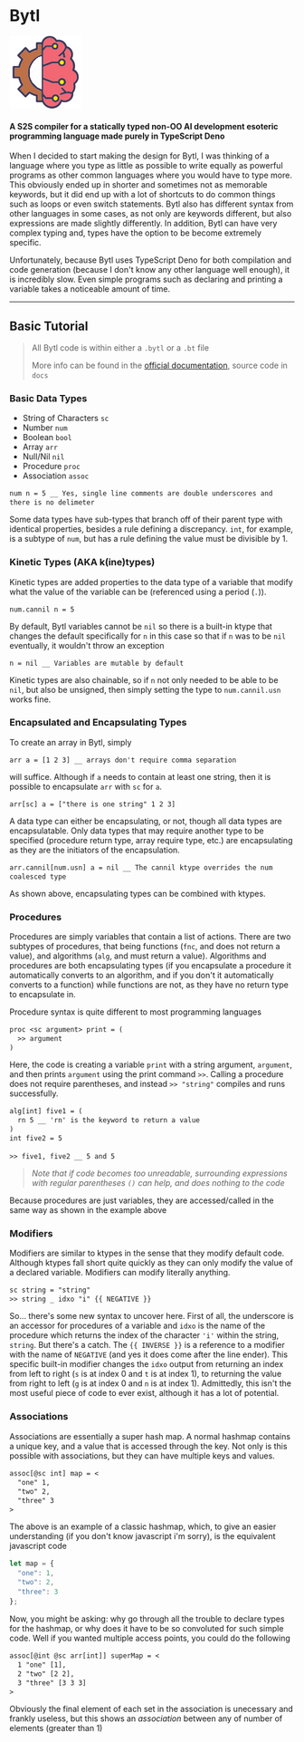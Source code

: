 # Bytl
![Bytl Icon](https://github.com/tshpigel/Bytl/blob/main/docs/images/icon.png)
#### A S2S compiler for a statically typed non-OO AI development esoteric programming language made purely in TypeScript Deno
When I decided to start making the design for Bytl, I was thinking of a language where you type as little as possible to write equally as powerful programs as other common languages where you would have to type more. This obviously ended up in shorter and sometimes not as memorable keywords, but it did end up with a lot of shortcuts to do common things such as loops or even switch statements. Bytl also has different syntax from other languages in some cases, as not only are keywords different, but also expressions are made slightly differently. In addition, Bytl can have very complex typing and, types have the option to be become extremely specific. 

Unfortunately, because Bytl uses TypeScript Deno for both compilation and code generation (because I don't know any other language well enough), it is incredibly slow. Even simple programs such as declaring and printing a variable takes a noticeable amount of time. 
***
## Basic Tutorial
> All Bytl code is within either a `.bytl` or a `.bt` file
>
> More info can be found in the [official documentation](https://www.duckduckgo.com), source code in `docs`

### Basic Data Types
* String of Characters `sc`
* Number `num`
* Boolean `bool`
* Array `arr`
* Null/Nil `nil`
* Procedure `proc`
* Association `assoc`

```
num n = 5 __ Yes, single line comments are double underscores and there is no delimeter
```

Some data types have sub-types that branch off of their parent type with identical properties, besides a rule defining a discrepancy. `int`, for example, is a subtype of `num`, but has a rule defining the value must be divisible by 1.

### Kinetic Types (AKA k(ine)types)
Kinetic types are added properties to the data type of a variable that modify what the value of the variable can be (referenced using a period (`.`)).

```
num.cannil n = 5
```
By default, Bytl variables cannot be `nil` so there is a built-in ktype that changes the default specifically for `n` in this case so that if `n` was to be `nil` eventually, it wouldn't throw an exception
```
n = nil __ Variables are mutable by default
```
Kinetic types are also chainable, so if `n` not only needed to be able to be `nil`, but also be unsigned, then simply setting the type to `num.cannil.usn` works fine.

### Encapsulated and Encapsulating Types
To create an array in Bytl, simply 
```
arr a = [1 2 3] __ arrays don't require comma separation
``` 
will suffice. Although if `a` needs to contain at least one string, then it is possible to encapsulate `arr` with `sc` for `a`. 
```
arr[sc] a = ["there is one string" 1 2 3]
```
A data type can either be encapsulating, or not, though all data types are encapsulatable. Only data types that may require another type to be specified (procedure return type, array require type, etc.) are encapsulating as they are the initiators of the encapsulation.

```
arr.cannil[num.usn] a = nil __ The cannil ktype overrides the num coalesced type
```
As shown above, encapsulating types can be combined with ktypes.

### Procedures
Procedures are simply variables that contain a list of actions. There are two subtypes of procedures, that being functions (`fnc`, and does not return a value), and algorithms (`alg`, and must return a value). Algorithms and procedures are both encapsulating types (if you encapsulate a procedure it automatically converts to an algorithm, and if you don't it automatically converts to a function) while functions are not, as they have no return type to encapsulate in.

Procedure syntax is quite different to most programming languages
```
proc <sc argument> print = (
  >> argument
)
```
Here, the code is creating a variable `print` with a string argument, `argument`, and then prints `argument` using the print command `>>`. Calling a procedure does not require parentheses, and instead `>> "string"` compiles and runs successfully.

```
alg[int] five1 = (
  rn 5 __ 'rn' is the keyword to return a value
)
int five2 = 5

>> five1, five2 __ 5 and 5
```
> _Note that if code becomes too unreadable, surrounding expressions with regular parentheses `()` can help, and does nothing to the code_

Because procedures are just variables, they are accessed/called in the same way as shown in the example above

### Modifiers
Modifiers are similar to ktypes in the sense that they modify default code. Although ktypes fall short quite quickly as they can only modify the value of a declared variable. Modifiers can modify literally anything. 
```
sc string = "string"
>> string _ idxo "i" {{ NEGATIVE }}
```
So... there's some new syntax to uncover here. First of all, the underscore is an accessor for procedures of a variable and `idxo` is the name of the procedure which returns the index of the character `'i'` within the string, `string`. But there's a catch. The `{{ INVERSE }}` is a reference to a modifier with the name of `NEGATIVE` (and yes it does come after the line ender). This specific built-in modifier changes the `idxo` output from returning an index from left to right (`s` is at index 0 and `t` is at index 1), to returning the value from right to left (`g` is at index 0 and `n` is at index 1). Admittedly, this isn't the most useful piece of code to ever exist, although it has a lot of potential. 

### Associations
Associations are essentially a super hash map. A normal hashmap contains a unique key, and a value that is accessed through the key. Not only is this possible with associations, but they can have multiple keys and values.
```
assoc[@sc int] map = <
  "one" 1,
  "two" 2,
  "three" 3
>
```
The above is an example of a classic hashmap, which, to give an easier understanding (if you don't know javascript i'm sorry), is the equivalent javascript code 
```js
let map = {
  "one": 1,
  "two": 2,
  "three": 3
};
```
Now, you might be asking: why go through all the trouble to declare types for the hashmap, or why does it have to be so convoluted for such simple code. Well if you wanted multiple access points, you could do the following 
```
assoc[@int @sc arr[int]] superMap = <
  1 "one" [1],
  2 "two" [2 2],
  3 "three" [3 3 3]
>
``` 
Obviously the final element of each set in the association is unecessary and frankly useless, but this shows an _association_ between any of number of elements (greater than 1)
